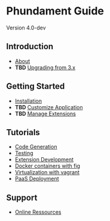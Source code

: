 Phundament Guide
================

Version 4.0-dev


Introduction
------------

- [About](10-about.md)
- **TBD** [Upgrading from 3.x](11-upgrading.md)

Getting Started
---------------

- [Installation](20-installation.md)
- **TBD** [Customize Application](30-customize.md)
- **TBD** [Manage Extensions](31-extension-management.md)

Tutorials
---------

- [Code Generation](41-code-generation.md)
- [Testing](42-testing.md)
- [Extension Development](44-extension-development.md)
- [Docker containers with fig](51-fig.md)
- [Virtualization with vagrant](51-vagrant.md)
- [PaaS Deployment](52-paas.md)

Support
-------

- [Online Ressources](70-links.md)
